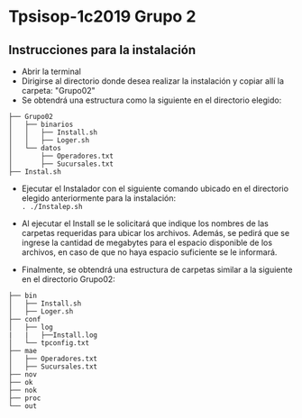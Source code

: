# Tpsisop-1c2019 Grupo 2

## Instrucciones para la instalación

- Abrir la terminal
- Dirigirse al directorio donde desea realizar la instalación y copiar allí la carpeta: "Grupo02"
- Se obtendrá una estructura como la siguiente en el directorio elegido:

```
├── Grupo02
│   ├── binarios
│   │   ├── Install.sh
│   │   ├── Loger.sh
│   └── datos
│       ├── Operadores.txt
│       ├── Sucursales.txt
├── Instal.sh
```

- Ejecutar el Instalador con el siguiente comando ubicado en el directorio elegido anteriormente para la instalación:  
  ` . ./Instalep.sh `
- Al ejecutar el Install se le solicitará que indique los nombres de las carpetas requeridas para ubicar los archivos. Además, se pedirá que se ingrese la cantidad de megabytes para el espacio disponible de los archivos, en caso de que no haya espacio suficiente se le informará.

- Finalmente, se obtendrá una estructura de carpetas similar a la siguiente en el directorio Grupo02:

```
├── bin
│   ├── Install.sh
│   ├── Loger.sh
├── conf
│   ├── log
|	|	├──Install.log
│   └── tpconfig.txt
├── mae
│   ├── Operadores.txt
│   ├── Sucursales.txt
├── nov
├── ok
├── nok
├── proc
└── out

```

## 
